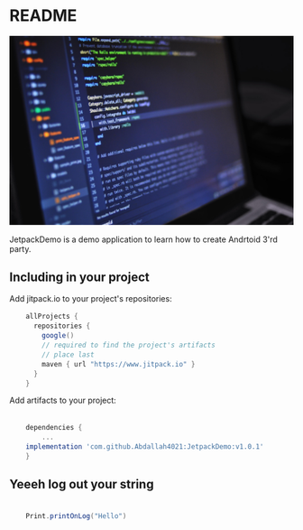 # README 

![Image](https://github.com/Abdallah4021/JetpackDemo/blob/master/blur-close-up-code-computer-546819.jpg)

JetpackDemo is a demo application to learn how to create Andrtoid 3'rd party. 

## Including in your project

Add jitpack.io to your project's repositories:

```groovy
    allProjects {
      repositories {
        google() 
        // required to find the project's artifacts
        // place last
        maven { url "https://www.jitpack.io" }
      }
    }
```


Add artifacts to your project:

```groovy

    dependencies {
        ...
	implementation 'com.github.Abdallah4021:JetpackDemo:v1.0.1'
    }
```


## Yeeeh log out your string 

```java

    Print.printOnLog("Hello")
```

